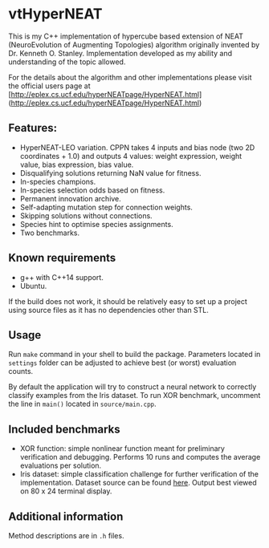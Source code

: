 # vtHyperNEAT

This is my C++ implementation of hypercube based extension of
NEAT (NeuroEvolution of Augmenting Topologies) algorithm
originally invented by Dr. Kenneth O. Stanley. Implementation
developed as my ability and understanding of the topic allowed.

For the details about the algorithm and other implementations
please visit the official users page at
[http://eplex.cs.ucf.edu/hyperNEATpage/HyperNEAT.html]
(http://eplex.cs.ucf.edu/hyperNEATpage/HyperNEAT.html) 

## Features:

* HyperNEAT-LEO variation. CPPN takes 4 inputs and bias node (two
2D coordinates + 1.0) and outputs 4 values: weight expression,
weight value, bias expression, bias value.
* Disqualifying solutions returning NaN value for fitness.
* In-species champions.
* In-species selection odds based on fitness.
* Permanent innovation archive.
* Self-adapting mutation step for connection weights.
* Skipping solutions without connections.
* Species hint to optimise species assignments.
* Two benchmarks.

## Known requirements

* g++ with C++14 support.
* Ubuntu.

If the build does not work, it should be relatively easy to
set up a project using source files as it has no dependencies
other than STL.

## Usage

Run `make` command in your shell to build the package. Parameters
located in `settings` folder can be adjusted to achieve best (or
worst) evaluation counts.

By default the application will try to construct a neural network
to correctly classify examples from the Iris dataset. To run XOR
benchmark, uncomment the line in `main()` located in
`source/main.cpp`.

## Included benchmarks

* XOR function: simple nonlinear function meant for preliminary
verification and debugging. Performs 10 runs and computes the
average evaluations per solution.
* Iris dataset: simple classification challenge for further
verification of the implementation. Dataset source can be found
[here](https://archive.ics.uci.edu/ml/datasets/Iris). Output best
viewed on 80 x 24 terminal display.

## Additional information

Method descriptions are in `.h` files.
